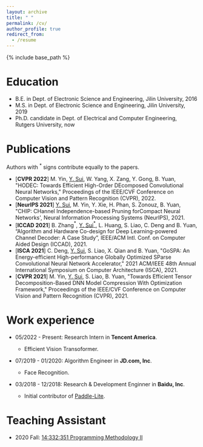 ```yaml
---
layout: archive
title: " "
permalink: /cv/
author_profile: true
redirect_from:
  - /resume
---
```


{% include base_path %}

Education
======
* B.E. in Dept. of Electronic Science and Engineering, Jilin University, 2016
* M.S. in Dept. of Electronic Science and Engineering, Jilin University, 2019
* Ph.D. candidate in Dept. of Electrical and Computer Engineering, Rutgers University, now

Publications
======
Authors with $^*$ signs contribute equally to the papers.

* [**CVPR 2022**] M. Yin, <u>Y. Sui</u>, W. Yang, X. Zang, Y. Gong, B. Yuan, "HODEC: Towards Efficient High-Order DEcomposed Convolutional Neural Networks," Proceedings of the IEEE/CVF Conference on Computer Vision and Pattern Recognition (CVPR), 2022.
* [**NeurIPS 2021**] <u>Y. Sui</u>, M. Yin, Y. Xie, H. Phan, S. Zonouz, B. Yuan, "CHIP: CHannel Independence-based Pruning forCompact Neural Networks', Neural Information Processing Systems (NeurIPS), 2021.
* [**ICCAD 2021**] B. Zhang$^*$, <u>Y. Sui$^*$</u>, L. Huang, S. Liao, C. Deng and B. Yuan, “Algorithm and Hardware Co-design for Deep Learning-powered Channel Decoder: A Case Study”, IEEE/ACM Intl. Conf. on Computer Aided Design (ICCAD), 2021. 
* [**ISCA 2021**] C. Deng, <u>Y. Sui</u>, S. Liao, X. Qian and B. Yuan, "GoSPA: An Energy-efficient High-performance Globally Optimized SParse Convolutional Neural Network Accelerator," 2021 ACM/IEEE 48th Annual International Symposium on Computer Architecture (ISCA), 2021.
* [**CVPR 2021**] M. Yin, <u>Y. Sui</u>, S. Liao, B. Yuan, "Towards Efficient Tensor Decomposition-Based DNN Model Compression With Optimization Framework," Proceedings of the IEEE/CVF Conference on Computer Vision and Pattern Recognition (CVPR), 2021.

Work experience
======
* 05/2022 - Present: Research Intern in <strong>Tencent America</strong>.
  * Efficient Vision Transoformer.

* 07/2019 - 01/2020: Algorithm Engineer in <strong>JD.com, Inc</strong>.
  * Face Recognition.
  
* 03/2018 - 12/2018: Research & Development Enginner in <strong>Baidu, Inc</strong>.
  * Initial contributor of [Paddle-Lite](https://github.com/PaddlePaddle/Paddle-Lite).

Teaching Assistant
======
* 2020 Fall: [14:332:351 Programming Methodology II](https://www.ece.rutgers.edu/332351)

[comment]: <> (Service and leadership)

[comment]: <> (======)

[comment]: <> (* Currently signed in to 43 different slack teams)
